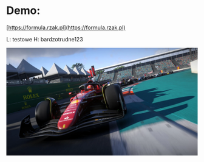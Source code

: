 # Demo:
[https://formula.rzak.pl](https://formula.rzak.pl)

L: testowe H: bardzotrudne123

![F1-Title](frontend/src/F1_22_12.png)

